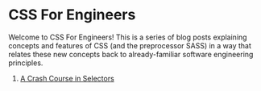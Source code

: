 # CSS For Engineers

Welcome to CSS For Engineers! This is a series of blog posts explaining concepts and features of CSS (and the preprocessor SASS) in a way that relates these new concepts back to already-familiar software engineering principles.

1. [A Crash Course in Selectors](articles/1_selectors.md)

